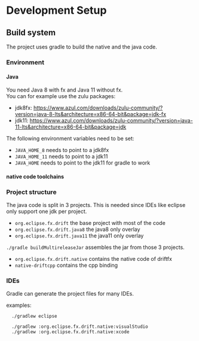 # Development Setup

## Build system

The project uses gradle to build the native and the java code. 

### Environment

#### Java
You need Java 8 with fx and Java 11 without fx.   
You can for example use the zulu packages:
 * jdk8fx: https://www.azul.com/downloads/zulu-community/?version=java-8-lts&architecture=x86-64-bit&package=jdk-fx
 * jdk11: https://www.azul.com/downloads/zulu-community/?version=java-11-lts&architecture=x86-64-bit&package=jdk

The following environment variables need to be set:
 * `JAVA_HOME_8` needs to point to a jdk8fx
 * `JAVA_HOME_11` needs to point to a jdk11
 * `JAVA_HOME` needs to point to the jdk11 for gradle to work

#### native code toolchains

### Project structure
The java code is split in 3 projects. This is needed since IDEs like eclipse only support one jdk per project.

 * `org.eclipse.fx.drift` the base project with most of the code
 * `org.eclipse.fx.drift.java8` the java8 only overlay
 * `org.eclipse.fx.drift.java11` the java11 only overlay

`./gradle buildMultireleaseJar` assembles the jar from those 3 projects.

 * `org.eclipse.fx.drift.native` contains the native code of driftfx
 * `native-driftcpp` contains the cpp binding
  
### IDEs

Gradle can generate the project files for many IDEs. 

examples:
```
  ./gradlew eclipse

  ./gradlew :org.eclipse.fx.drift.native:visualStudio
  ./gradlew :org.eclipse.fx.drift.native:xcode

```


